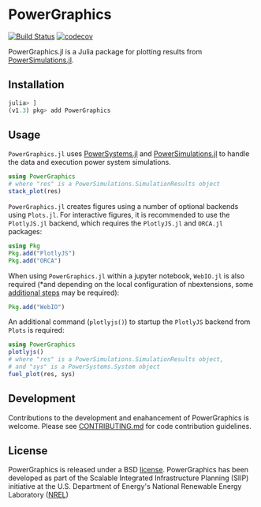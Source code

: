 # PowerGraphics

[![Build Status](https://img.shields.io/travis/com/nrel-siip/PowerGraphics.jl/master.svg)](https://travis-ci.com/nrel-siip/PowerGraphics.jl)
[![codecov](https://codecov.io/gh/nrel-siip/PowerGraphics.jl/branch/master/graph/badge.svg)](https://codecov.io/gh/nrel-siip/PowerGraphics.jl)

PowerGraphics.jl is a Julia package for plotting results from [PowerSimulations.jl](https://github.com/NREL/PowerSimulations.jl).

## Installation

```julia
julia> ]
(v1.3) pkg> add PowerGraphics
```
## Usage

`PowerGraphics.jl` uses [PowerSystems.jl](https://github.com/NREL/PowerSystems.jl) and [PowerSimulations.jl](https://github.com/NREL/PowerSimulations.jl) to handle the data and execution power system simulations.

```julia
using PowerGraphics
# where "res" is a PowerSimulations.SimulationResults object
stack_plot(res)
```

`PowerGraphics.jl` creates figures using a number of optional backends using `Plots.jl`. For interactive figures, it is recommended to use the `PlotlyJS.jl` backend, which requires the `PlotlyJS.jl` and `ORCA.jl` packages:

```julia
using Pkg
Pkg.add("PlotlyJS")
Pkg.add("ORCA")
```

When using `PowerGraphics.jl` within a jupyter notebook, `WebIO.jl` is also required (*and depending on the local configuration of nbextensions, some [additional steps](https://juliagizmos.github.io/WebIO.jl/latest/troubleshooting/not-detected/) may be required):

```julia
Pkg.add("WebIO")
```

An additional command (`plotlyjs()`) to startup the `PlotlyJS` backend from `Plots` is required:

```julia
using PowerGraphics
plotlyjs()
# where "res" is a PowerSimulations.SimulationResults object,
# and "sys" is a PowerSystems.System object
fuel_plot(res, sys)
```

## Development

Contributions to the development and enahancement of PowerGraphics is welcome. Please see [CONTRIBUTING.md](https://github.com/NREL-SIIP/PowerGraphics.jl/blob/master/CONTRIBUTING.md) for code contribution guidelines.

## License

PowerGraphics is released under a BSD [license](https://github.com/nrel-siip/PowerGraphics.jl/blob/master/LICENSE). PowerGraphics has been developed as part of the Scalable Integrated Infrastructure Planning (SIIP)
initiative at the U.S. Department of Energy's National Renewable Energy Laboratory ([NREL](https://www.nrel.gov/))
